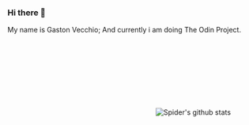 ### Hi there 👋
My name is Gaston Vecchio; 
And currently i am doing The Odin Project. 
 
<svg align="center">![Spider's github stats](https://github-readme-stats.vercel.app/api?username=SpiderWacho)</svg>
